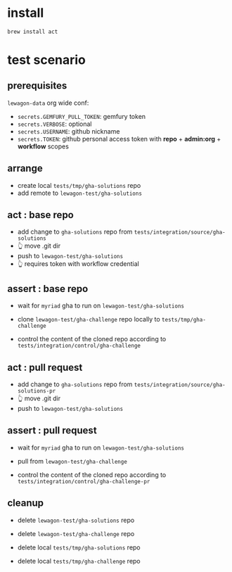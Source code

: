 
# install

``` bash
brew install act
```

# test scenario

## prerequisites

`lewagon-data` org wide conf:
- `secrets.GEMFURY_PULL_TOKEN`: gemfury token
- `secrets.VERBOSE`: optional
- `secrets.USERNAME`: github nickname
- `secrets.TOKEN`: github personal access token with **repo** + **admin:org** + **workflow** scopes

## arrange

- create local `tests/tmp/gha-solutions` repo
- add remote to `lewagon-test/gha-solutions`

## act : base repo

- add change to `gha-solutions` repo from `tests/integration/source/gha-solutions`
- 👆 move .git dir
- push to `lewagon-test/gha-solutions`
- 👆 requires token with workflow credential

## assert : base repo

- wait for `myriad` gha to run on `lewagon-test/gha-solutions`

- clone `lewagon-test/gha-challenge` repo locally to `tests/tmp/gha-challenge`
- control the content of the cloned repo according to `tests/integration/control/gha-challenge`

## act : pull request

- add change to `gha-solutions` repo from `tests/integration/source/gha-solutions-pr`
- 👆 move .git dir
- push to `lewagon-test/gha-solutions`

## assert : pull request

- wait for `myriad` gha to run on `lewagon-test/gha-solutions`

- pull from `lewagon-test/gha-challenge`
- control the content of the cloned repo according to `tests/integration/control/gha-challenge-pr`

## cleanup

- delete `lewagon-test/gha-solutions` repo
- delete `lewagon-test/gha-challenge` repo

- delete local `tests/tmp/gha-solutions` repo
- delete local `tests/tmp/gha-challenge` repo
